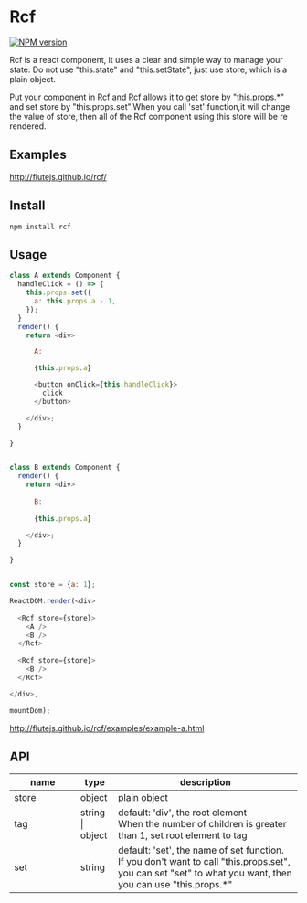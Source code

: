 # Rcf

[![NPM version](https://img.shields.io/npm/v/rcf.svg?style=flat)](https://npmjs.org/package/rcf)

Rcf is a react component, it uses a clear and simple way to manage your state: Do not use "this.state" and "this.setState", just use store, which is a plain object.

Put your component in Rcf and Rcf allows it to get store by "this.props.*" and set store by "this.props.set".When you call 'set' function,it will change the value of store, then  all of the Rcf component using this store will be re rendered.

## Examples

http://flutejs.github.io/rcf/


## Install


```
npm install rcf
```


## Usage

```js
class A extends Component {
  handleClick = () => {
    this.props.set({
      a: this.props.a - 1,
    });
  }
  render() {
    return <div>

      A:

      {this.props.a}

      <button onClick={this.handleClick}>
        click
      </button>

    </div>;
  }

}


class B extends Component {
  render() {
    return <div>
  
      B:
      
      {this.props.a} 

    </div>;
  }

}


const store = {a: 1};

ReactDOM.render(<div>
  
  <Rcf store={store}>
    <A />
    <B />
  </Rcf>
  
  <Rcf store={store}>
    <B />
  </Rcf>

</div>,

mountDom);
```

http://flutejs.github.io/rcf/examples/example-a.html

## API

<table class="table table-bordered table-striped">
    <thead>
    <tr>
        <th style="width: 100px;">name</th>
        <th style="width: 50px;">type</th>
        <th>description</th>
    </tr>
    </thead>
    <tbody>
        <tr>
          <td>store</td>
          <td>object</td>
          <td>plain object</td>
        </tr>
        <tr>
          <td>tag</td>
          <td>string | object</td>
          <td>default: 'div', the root element
            <div> When the number of children is greater than 1, set root element to tag </div></td>
        </tr>
        <tr>
          <td>set</td>
          <td>string</td>
          <td>default: 'set', the name of set function.
      <div>If you don't want to call "this.props.set", you can set "set" to what you want, then you can use "this.props.*"</div>
</td>
        </tr>
    </tbody>
</table>